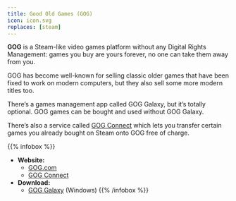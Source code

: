 ```yaml
---
title: Good Old Games (GOG)
icon: icon.svg
replaces: [steam]
---
```


**GOG** is a Steam-like video games platform without any Digital Rights Management: games you buy are yours forever, no one can take them away from you.

GOG has become well-known for selling classic older games that have been fixed to work on modern computers, but they also sell some more modern titles too.

There’s a games management app called GOG Galaxy, but it’s totally optional. GOG games can be bought and used without GOG Galaxy.

There’s also a service called [GOG Connect][gog-connect] which lets you transfer certain games you already bought on Steam onto GOG free of charge.

{{% infobox %}}
- **Website:** 
    - [GOG.com](https://www.gog.com/)
    - [GOG Connect](https://www.gog.com/connect)
- **Download:**
    - [GOG Galaxy](https://www.gog.com/galaxy) (Windows)
{{% /infobox %}}

[gog-connect]: https://www.gog.com/connect